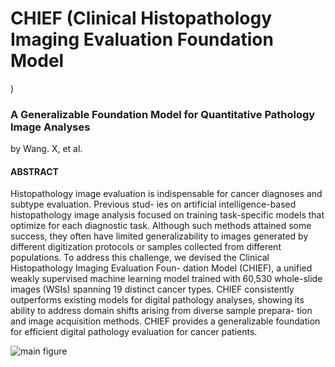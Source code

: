 # CHIEF (Clinical Histopathology Imaging Evaluation Foundation Model
)

### A Generalizable Foundation Model for Quantitative Pathology Image Analyses 

by Wang. X, et al.

#### ABSTRACT 
Histopathology image evaluation is indispensable for cancer diagnoses and subtype evaluation. Previous stud-
ies on artificial intelligence-based histopathology image analysis focused on training task-specific models that
optimize for each diagnostic task. Although such methods attained some success, they often have limited
generalizability to images generated by different digitization protocols or samples collected from different
populations. To address this challenge, we devised the Clinical Histopathology Imaging Evaluation Foun-
dation Model (CHIEF), a unified weakly supervised machine learning model trained with 60,530 whole-slide
images (WSIs) spanning 19 distinct cancer types. CHIEF consistently outperforms existing models for
digital pathology analyses, showing its ability to address domain shifts arising from diverse sample prepara-
tion and image acquisition methods. CHIEF provides a generalizable foundation for efficient digital pathology
evaluation for cancer patients.

![main figure](https://github.com/hms-dbmi/CHIEF/assets/31292151/022b0829-6e3c-4ffa-92a0-645622949fab)


